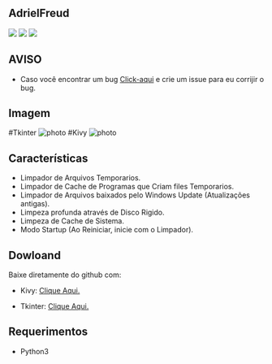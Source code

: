 ## AdrielFreud

![](https://img.shields.io/badge/CleanTemp-v2.0-blue?style=flat&logo=appveyor)
![](https://img.shields.io/badge/plataforma-win32--win64--linux64--linux32-blue?style=flat&logo=appveyor)
![](https://img.shields.io/badge/python-3.x.x-blue)

## AVISO
- Caso você encontrar um bug [Click-aqui](https://github.com/AdrielFreud/Clean-Temp/issues/new) e crie um issue para eu corrijir o bug.

## Imagem
#Tkinter
![photo](https://i.imgur.com/eQfVRWS.png)
#Kivy
![photo](https://i.imgur.com/eQfVRWS.png)

## Características
  - Limpador de Arquivos Temporarios.
  - Limpador de Cache de Programas que Criam files Temporarios.
  - Limpador de Arquivos baixados pelo Windows Update (Atualizações antigas).
  - Limpeza profunda através de Disco Rigido.
  - Limpeza de Cache de Sistema.
  - Modo Startup (Ao Reiniciar, inicie com o Limpador).
 
 ## Dowloand
Baixe diretamente do github com:
 - Kivy: <a href="https://mega.nz/#!3V8VxKha!eXBw_g2rCX0-v4OlgMgQ0xDCdF8c-R7SHd4i6bb0xww" target="_blank">Clique Aqui.</a></p>
 - Tkinter: <a href="https://mega.nz/#!3V8VxKha!eXBw_g2rCX0-v4OlgMgQ0xDCdF8c-R7SHd4i6bb0xww" target="_blank">Clique Aqui.</a></p>

## Requerimentos
 - Python3
